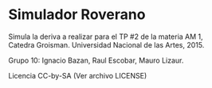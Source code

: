 # Simulador Roverano

Simula la deriva a realizar para el TP #2 de la materia AM 1,  
Catedra Groisman. Universidad Nacional de las Artes, 2015.  

Grupo 10: Ignacio Bazan, Raul Escobar, Mauro Lizaur.  


Licencia CC-by-SA (Ver archivo LICENSE)

